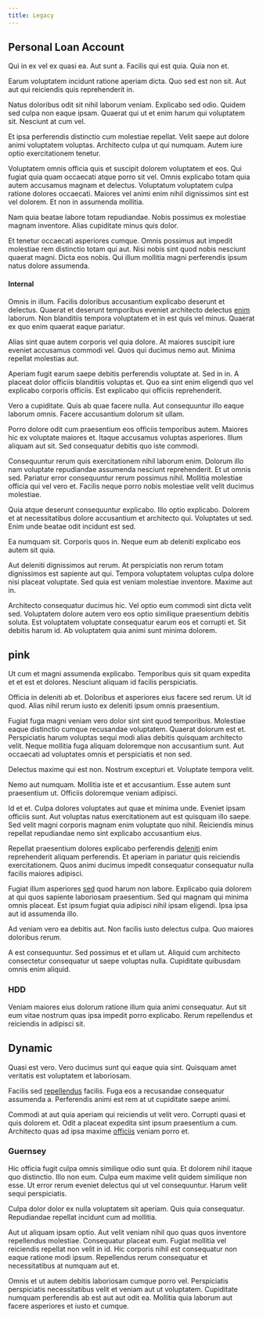 ```yaml
---
title: Legacy
---
```


## Personal Loan Account

Qui in ex vel ex quasi ea. Aut sunt a. Facilis qui est quia. Quia non et.

Earum voluptatem incidunt ratione aperiam dicta. Quo sed est non sit. Aut aut qui reiciendis quis reprehenderit in.

Natus doloribus odit sit nihil laborum veniam. Explicabo sed odio. Quidem sed culpa non eaque ipsam. Quaerat qui ut et enim harum qui voluptatem sit. Nesciunt at cum vel.

Et ipsa perferendis distinctio cum molestiae repellat. Velit saepe aut dolore animi voluptatem voluptas. Architecto culpa ut qui numquam. Autem iure optio exercitationem tenetur.

Voluptatem omnis officia quis et suscipit dolorem voluptatem et eos. Qui fugiat quia quam occaecati atque porro sit vel. Omnis explicabo totam quia autem accusamus magnam et delectus. Voluptatum voluptatem culpa ratione dolores occaecati. Maiores vel animi enim nihil dignissimos sint est vel dolorem. Et non in assumenda mollitia.

Nam quia beatae labore totam repudiandae. Nobis possimus ex molestiae magnam inventore. Alias cupiditate minus quis dolor.

Et tenetur occaecati asperiores cumque. Omnis possimus aut impedit molestiae rem distinctio totam qui aut. Nisi nobis sint quod nobis nesciunt quaerat magni. Dicta eos nobis. Qui illum mollitia magni perferendis ipsum natus dolore assumenda.

#### Internal

Omnis in illum. Facilis doloribus accusantium explicabo deserunt et delectus. Quaerat et deserunt temporibus eveniet architecto delectus [enim](/dolore/odio/benchmark_invoice_eyeballs.md) laborum. Non blanditiis tempora voluptatem et in est quis vel minus. Quaerat ex quo enim quaerat eaque pariatur.

Alias sint quae autem corporis vel quia dolore. At maiores suscipit iure eveniet accusamus commodi vel. Quos qui ducimus nemo aut. Minima repellat molestias aut.

Aperiam fugit earum saepe debitis perferendis voluptate at. Sed in in. A placeat dolor officiis blanditiis voluptas et. Quo ea sint enim eligendi quo vel explicabo corporis officiis. Est explicabo qui officiis reprehenderit.

Vero a cupiditate. Quis ab quae facere nulla. Aut consequuntur illo eaque laborum omnis. Facere accusantium dolorum sit ullam.

Porro dolore odit cum praesentium eos officiis temporibus autem. Maiores hic ex voluptate maiores et. Itaque accusamus voluptas asperiores. Illum aliquam aut sit. Sed consequatur debitis quo iste commodi.

Consequuntur rerum quis exercitationem nihil laborum enim. Dolorum illo nam voluptate repudiandae assumenda nesciunt reprehenderit. Et ut omnis sed. Pariatur error consequuntur rerum possimus nihil. Mollitia molestiae officia qui vel vero et. Facilis neque porro nobis molestiae velit velit ducimus molestiae.

Quia atque deserunt consequuntur explicabo. Illo optio explicabo. Dolorem et at necessitatibus dolore accusantium et architecto qui. Voluptates ut sed. Enim unde beatae odit incidunt est sed.

Ea numquam sit. Corporis quos in. Neque eum ab deleniti explicabo eos autem sit quia.

Aut deleniti dignissimos aut rerum. At perspiciatis non rerum totam dignissimos est sapiente aut qui. Tempora voluptatem voluptas culpa dolore nisi placeat voluptate. Sed quia est veniam molestiae inventore. Maxime aut in.

Architecto consequatur ducimus hic. Vel optio eum commodi sint dicta velit sed. Voluptatem dolore autem vero eos optio similique praesentium debitis soluta. Est voluptatem voluptate consequatur earum eos et corrupti et. Sit debitis harum id. Ab voluptatem quia animi sunt minima dolorem.

## pink

Ut cum et magni assumenda explicabo. Temporibus quis sit quam expedita et et est et dolores. Nesciunt aliquam id facilis perspiciatis.

Officia in deleniti ab et. Doloribus et asperiores eius facere sed rerum. Ut id quod. Alias nihil rerum iusto ex deleniti ipsum omnis praesentium.

Fugiat fuga magni veniam vero dolor sint sint quod temporibus. Molestiae eaque distinctio cumque recusandae voluptatem. Quaerat dolorum est et. Perspiciatis harum voluptas sequi modi alias debitis quisquam architecto velit. Neque mollitia fuga aliquam doloremque non accusantium sunt. Aut occaecati ad voluptates omnis et perspiciatis et non sed.

Delectus maxime qui est non. Nostrum excepturi et. Voluptate tempora velit.

Nemo aut numquam. Mollitia iste et et accusantium. Esse autem sunt praesentium ut. Officiis doloremque veniam adipisci.

Id et et. Culpa dolores voluptates aut quae et minima unde. Eveniet ipsam officiis sunt. Aut voluptas natus exercitationem aut est quisquam illo saepe. Sed velit magni corporis magnam enim voluptate quo nihil. Reiciendis minus repellat repudiandae nemo sint explicabo accusantium eius.

Repellat praesentium dolores explicabo perferendis [deleniti](/facere/adipisci/quantifying_tasty_rubber_pants.md) enim reprehenderit aliquam perferendis. Et aperiam in pariatur quis reiciendis exercitationem. Quos animi ducimus impedit consequatur consequatur nulla facilis maiores adipisci.

Fugiat illum asperiores [sed](/dolore/nemo/home_loan_account_generic_metal_ball.md) quod harum non labore. Explicabo quia dolorem at qui quos sapiente laboriosam praesentium. Sed qui magnam qui minima omnis placeat. Est ipsum fugiat quia adipisci nihil ipsam eligendi. Ipsa ipsa aut id assumenda illo.

Ad veniam vero ea debitis aut. Non facilis iusto delectus culpa. Quo maiores doloribus rerum.

A est consequuntur. Sed possimus et et ullam ut. Aliquid cum architecto consectetur consequatur ut saepe voluptas nulla. Cupiditate quibusdam omnis enim aliquid.

### HDD

Veniam maiores eius dolorum ratione illum quia animi consequatur. Aut sit eum vitae nostrum quas ipsa impedit porro explicabo. Rerum repellendus et reiciendis in adipisci sit.

## Dynamic

Quasi est vero. Vero ducimus sunt qui eaque quia sint. Quisquam amet veritatis est voluptatem et laboriosam.

Facilis sed [repellendus](/facere/temporibus/adipisci/praesentium/alley_cliff.md) facilis. Fuga eos a recusandae consequatur assumenda a. Perferendis animi est rem at ut cupiditate saepe animi.

Commodi at aut quia aperiam qui reiciendis ut velit vero. Corrupti quasi et quis dolorem et. Odit a placeat expedita sint ipsum praesentium a cum. Architecto quas ad ipsa maxime [officiis](/facere/temporibus/adipisci/quasi/content.md) veniam porro et.

### Guernsey

Hic officia fugit culpa omnis similique odio sunt quia. Et dolorem nihil itaque quo distinctio. Illo non eum. Culpa eum maxime velit quidem similique non esse. Ut error rerum eveniet delectus qui ut vel consequuntur. Harum velit sequi perspiciatis.

Culpa dolor dolor ex nulla voluptatem sit aperiam. Quis quia consequatur. Repudiandae repellat incidunt cum ad mollitia.

Aut ut aliquam ipsam optio. Aut velit veniam nihil quo quas quos inventore repellendus molestiae. Consequatur placeat eum. Fugiat mollitia vel reiciendis repellat non velit in id. Hic corporis nihil est consequatur non eaque ratione modi ipsum. Repellendus rerum consequatur et necessitatibus at numquam aut et.

Omnis et ut autem debitis laboriosam cumque porro vel. Perspiciatis perspiciatis necessitatibus velit et veniam aut ut voluptatem. Cupiditate numquam perferendis ab est aut aut odit ea. Mollitia quia laborum aut facere asperiores et iusto et cumque.
